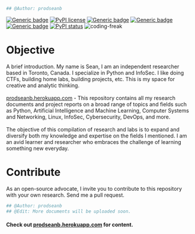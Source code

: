 ```python
## @Author: prodseanb
```
[![Generic badge](https://img.shields.io/badge/fork-🔱-<COLOR>.svg)](https://github.com/prodseanb/prodseanb.github.io/fork)
[![PyPI license](https://img.shields.io/pypi/l/ansicolortags.svg)](https://github.com/prodseanb/prodseanb.github.io/blob/master/LICENSE)
[![Generic badge](https://img.shields.io/badge/follow-LinkedIn-<COLOR>.svg)](https://www.linkedin.com/in/sean-bachiller-40b63417b/)
[![Generic badge](https://img.shields.io/badge/follow-Twitter-<COLOR>.svg)](https://twitter.com/prodseanb)
[![Generic badge](https://img.shields.io/badge/visit-page-<COLOR>.svg)](https://prodseanb.github.io/)
[![PyPI status](https://img.shields.io/pypi/status/ansicolortags.svg)](https://github.com/prodseanb/prodseanb.github.io/blob/master/docs/)
![coding-freak](https://user-images.githubusercontent.com/59718043/120569049-2921b700-c3e3-11eb-8375-987138650d68.gif)
# Objective
A brief introduction. My name is Sean, I am an independent researcher based in Toronto, Canada. I specialize in Python and InfoSec. I like doing CTFs, building home labs, building projects, etc. This is my space for creative and analytic thinking.<br /><br />
[prodseanb.herokuapp.com](https://prodseanb.herokuapp.com/) - This repository contains all my research documents and project reports on a broad range of topics and fields such as Python, Artificial Intelligence and Machine Learning, Computer Systems and Networking, Linux, InfoSec, Cybersecurity, DevOps, and more.<br /><br />
The objective of this compilation of research and labs is to expand and diversify both my knowledge and expertise on the fields I mentioned. I am an avid learner and researcher who embraces the challenge of learning something new everyday.
# Contribute
As an open-source advocate, I invite you to contribute to this repository with your own research. Send me a pull request.
```python
## @Author: prodseanb
## @Edit: More documents will be uploaded soon.
```
#### Check out [prodseanb.herokuapp.com](https://prodseanb.herokuapp.com/) for content.
